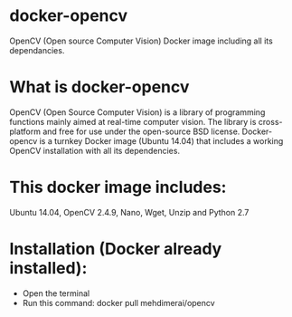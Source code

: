# docker-opencv
OpenCV (Open source Computer Vision) Docker image including all its dependancies.

# What is docker-opencv
OpenCV (Open Source Computer Vision) is a library of programming functions mainly aimed at real-time computer vision. The library is cross-platform and free for use under the open-source BSD license. Docker-opencv is a turnkey Docker image (Ubuntu 14.04) that includes a working OpenCV installation with all its dependencies.

# This docker image includes:
Ubuntu 14.04, OpenCV 2.4.9, Nano, Wget, Unzip and Python 2.7

# Installation (Docker already installed):
- Open the terminal
- Run this command: docker pull mehdimerai/opencv
